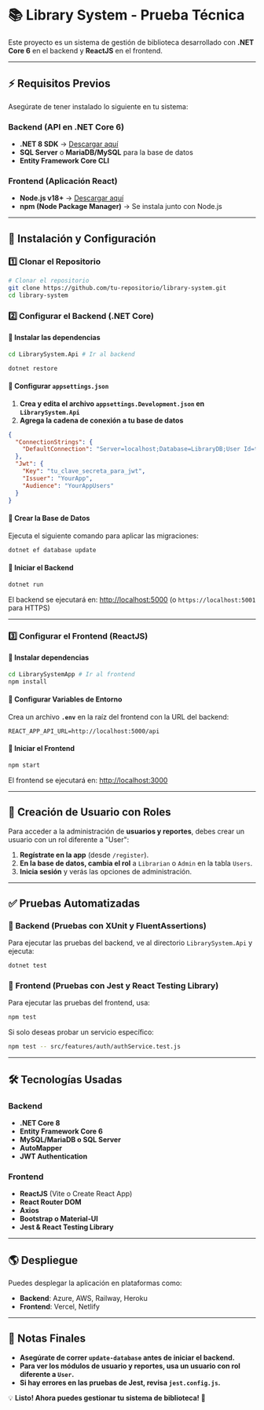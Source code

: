 # 📚 Library System - Prueba Técnica

Este proyecto es un sistema de gestión de biblioteca desarrollado con **.NET Core 6** en el backend y **ReactJS** en el frontend.

---

## ⚡ Requisitos Previos

Asegúrate de tener instalado lo siguiente en tu sistema:

### **Backend** (API en .NET Core 6)
- **.NET 8 SDK** → [Descargar aquí](https://dotnet.microsoft.com/en-us/download/dotnet/6.0)
- **SQL Server** o **MariaDB/MySQL** para la base de datos
- **Entity Framework Core CLI**

### **Frontend** (Aplicación React)
- **Node.js v18+** → [Descargar aquí](https://nodejs.org/)
- **npm (Node Package Manager)** → Se instala junto con Node.js

---

## 🚀 Instalación y Configuración

### **1️⃣ Clonar el Repositorio**
```bash
# Clonar el repositorio
git clone https://github.com/tu-repositorio/library-system.git
cd library-system
```

### **2️⃣ Configurar el Backend (.NET Core)**

#### **📌 Instalar las dependencias**
```bash
cd LibrarySystem.Api # Ir al backend
```
```bash
dotnet restore
```

#### **📌 Configurar `appsettings.json`**
1. **Crea y edita el archivo `appsettings.Development.json` en `LibrarySystem.Api`**
2. **Agrega la cadena de conexión a tu base de datos**

```json
{
  "ConnectionStrings": {
    "DefaultConnection": "Server=localhost;Database=LibraryDB;User Id=tu_usuario;Password=tu_contraseña;"
  },
  "Jwt": {
    "Key": "tu_clave_secreta_para_jwt",
    "Issuer": "YourApp",
    "Audience": "YourAppUsers"
  }
}
```

#### **📌 Crear la Base de Datos**
Ejecuta el siguiente comando para aplicar las migraciones:
```bash
dotnet ef database update
```

#### **📌 Iniciar el Backend**
```bash
dotnet run
```
El backend se ejecutará en: [http://localhost:5000](http://localhost:5000) (o `https://localhost:5001` para HTTPS)

---

### **3️⃣ Configurar el Frontend (ReactJS)**

#### **📌 Instalar dependencias**
```bash
cd LibrarySystemApp # Ir al frontend
npm install
```

#### **📌 Configurar Variables de Entorno**
Crea un archivo **`.env`** en la raíz del frontend con la URL del backend:
```env
REACT_APP_API_URL=http://localhost:5000/api
```

#### **📌 Iniciar el Frontend**
```bash
npm start
```
El frontend se ejecutará en: [http://localhost:3000](http://localhost:3000)

---

## 👤 Creación de Usuario con Roles
Para acceder a la administración de **usuarios y reportes**, debes crear un usuario con un rol diferente a "User":

1. **Regístrate en la app** (desde `/register`).
2. **En la base de datos, cambia el rol** a `Librarian` o `Admin` en la tabla `Users`.
3. **Inicia sesión** y verás las opciones de administración.

---

## ✅ Pruebas Automatizadas

### **📌 Backend (Pruebas con XUnit y FluentAssertions)**
Para ejecutar las pruebas del backend, ve al directorio `LibrarySystem.Api` y ejecuta:
```bash
dotnet test
```

### **📌 Frontend (Pruebas con Jest y React Testing Library)**
Para ejecutar las pruebas del frontend, usa:
```bash
npm test
```
Si solo deseas probar un servicio específico:
```bash
npm test -- src/features/auth/authService.test.js
```

---

## 🛠 Tecnologías Usadas

### **Backend**
- **.NET Core 8**
- **Entity Framework Core 6**
- **MySQL/MariaDB o SQL Server**
- **AutoMapper**
- **JWT Authentication**

### **Frontend**
- **ReactJS** (Vite o Create React App)
- **React Router DOM**
- **Axios**
- **Bootstrap o Material-UI**
- **Jest & React Testing Library**

---

## 🌎 Despliegue
Puedes desplegar la aplicación en plataformas como:
- **Backend**: Azure, AWS, Railway, Heroku
- **Frontend**: Vercel, Netlify

---

## 📌 Notas Finales
- **Asegúrate de correr `update-database` antes de iniciar el backend.**
- **Para ver los módulos de usuario y reportes, usa un usuario con rol diferente a `User`.**
- **Si hay errores en las pruebas de Jest, revisa `jest.config.js`.**

💡 **Listo! Ahora puedes gestionar tu sistema de biblioteca! 🚀**

